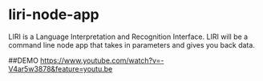 # liri-node-app
LIRI is a Language Interpretation and Recognition Interface. LIRI will be a command line node app that takes in parameters and gives you back data.

##DEMO
https://www.youtube.com/watch?v=-V4ar5w3878&feature=youtu.be 